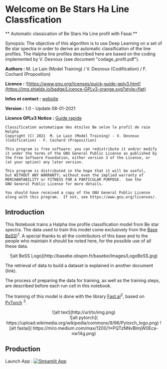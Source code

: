 # Welcome on Be Stars Ha Line Classfication

** Automatic classication of Be Stars Ha Line profil with Fasai.**


Synopsis: The objective of this algorithm is to use Deep Learning on a set of Be star spectra in order to derive an automatic classification of the line profiles. The Halpha line profiles described here are based on the coding implemented by V. Desnoux (see document "codage_profil.pdf").


**Authors :** M. Le Lain (Model Training) / V. Desnoux (Codification) / F. Cochard (Proposition)

**Licence :** ![https://www.gnu.org/licenses/quick-guide-gplv3.html](https://img.shields.io/badge/Licence-GPLv3-orange.svg?style=flat)

**Infos et contact :** [website](https://stellartrip.net)

**Version :** 1.0 - Update 08-01-2021

**Licence GPLv3 Notice :** [Guide rapide](https://www.gnu.org/licenses/quick-guide-gplv3.html)



    Classification automatique des étoiles Be selon le profil de raie Halpha
    Copyright (C) 2021  M. Le Lain (Model Training) - V. Desnoux (Codification) - F. Cochard (Proposition)

    This program is free software: you can redistribute it and/or modify
    it under the terms of the GNU General Public License as published by
    the Free Software Foundation, either version 3 of the License, or
    (at your option) any later version.

    This program is distributed in the hope that it will be useful,
    but WITHOUT ANY WARRANTY; without even the implied warranty of
    MERCHANTABILITY or FITNESS FOR A PARTICULAR PURPOSE.  See the
    GNU General Public License for more details.

    You should have received a copy of the GNU General Public License
    along with this program.  If not, see https://www.gnu.org/licenses/.




## Introduction

This Notebook trains a Halpha line profile classification model from Be star spectra. The data used to train this model come exclusively from the [Base BeSS](http://basebe.obspm.fr/basebe/Accueil.php?flag_lang=fr))<sup>1</sup>. A special thanks to all the contributors of this base and to the people who maintain it should be noted here, for the possible use of all these data.



<center>![alt BeSS Logo](http://basebe.obspm.fr/basebe/Images/LogoBeSS.jpg)</center>


The retrieval of data to build a dataset is explained in another document (link).

The process of preparing the data for training, as well as the training steps, are described before each run cell in this notebook.



The training of this model is done with the library [Fast.ai](https://www.fast.ai/)<sup>2</sup>, based on [PyTorch](https://pytorch.org/) <sup>3</sup>. 


<center>![alt text](http://url/to/img.png)</center>


<center>![alt pytorch](
https://upload.wikimedia.org/wikipedia/commons/9/96/Pytorch_logo.png) ![alt fastai](
https://miro.medium.com/max/1200/1*PQTzNNvBlmjW0Eca-nw14g.png) </center>



## Production 


Launch App : [![Streamlit App](https://static.streamlit.io/badges/streamlit_badge_black_white.svg)](https://share.streamlit.io/matthieulel/be-stars-ai-classification/main/be-classif-prod.py)


